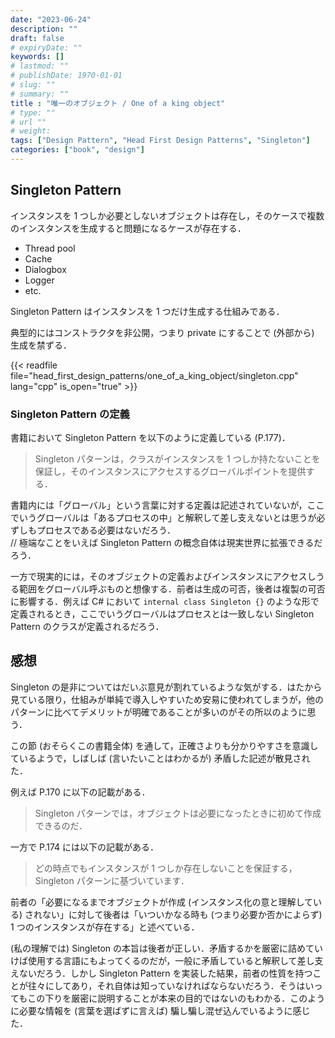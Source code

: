 ```yaml
---
date: "2023-06-24"
description: ""
draft: false
# expiryDate: ""
keywords: []
# lastmod: ""
# publishDate: 1970-01-01
# slug: ""
# summary: ""
title : "唯一のオブジェクト / One of a king object"
# type: ""
# url ""
# weight: 
tags: ["Design Pattern", "Head First Design Patterns", "Singleton"]
categories: ["book", "design"]
---
```


## Singleton Pattern

インスタンスを 1 つしか必要としないオブジェクトは存在し，そのケースで複数のインスタンスを生成すると問題になるケースが存在する．

- Thread pool
- Cache
- Dialogbox
- Logger
- etc.

Singleton Pattern はインスタンスを 1 つだけ生成する仕組みである．

典型的にはコンストラクタを非公開，つまり private にすることで (外部から) 生成を禁ずる．

{{< readfile file="head_first_design_patterns/one_of_a_king_object/singleton.cpp" lang="cpp" is_open="true" >}}


### Singleton Pattern の定義

書籍において Singleton Pattern を以下のように定義している (P.177)．

> Singleton パターンは，クラスがインスタンスを 1 つしか持たないことを保証し，そのインスタンスにアクセスするグローバルポイントを提供する．

書籍内には「グローバル」という言葉に対する定義は記述されていないが，ここでいうグローバルは「あるプロセスの中」と解釈して差し支えないとは思うが必ずしもプロセスである必要はないだろう．  
// 極端なことをいえば Singleton Pattern の概念自体は現実世界に拡張できるだろう．

一方で現実的には，そのオブジェクトの定義およびインスタンスにアクセスしうる範囲をグローバル呼ぶものと想像する．前者は生成の可否，後者は複製の可否に影響する．例えば C# において `internal class Singleton {}` のような形で定義されるとき，ここでいうグローバルはプロセスとは一致しない Singleton Pattern のクラスが定義されるだろう．

## 感想

Singleton の是非についてはだいぶ意見が割れているような気がする．はたから見ている限り，仕組みが単純で導入しやすいため安易に使われてしまうが，他のパターンに比べてデメリットが明確であることが多いのがその所以のように思う．

この節 (おそらくこの書籍全体) を通して，正確さよりも分かりやすさを意識しているようで，しばしば (言いたいことはわかるが) 矛盾した記述が散見された．

例えば P.170 に以下の記載がある．

> Singleton パターンでは，オブジェクトは必要になったときに初めて作成できるのだ．

一方で P.174 には以下の記載がある．

> どの時点でもインスタンスが 1 つしか存在しないことを保証する，Singleton パターンに基づいています．

前者の「必要になるまでオブジェクトが作成 (インスタンス化の意と理解している) されない」に対して後者は「いついかなる時も (つまり必要か否かによらず) 1 つのインスタンスが存在する」と述べている．

(私の理解では) Singleton の本旨は後者が正しい．矛盾するかを厳密に詰めていけば使用する言語にもよってくるのだが，一般に矛盾していると解釈して差し支えないだろう．しかし Singleton Pattern を実装した結果，前者の性質を持つことが往々にしてあり，それ自体は知っていなければならないだろう．そうはいってもこの下りを厳密に説明することが本来の目的ではないのもわかる．このように必要な情報を (言葉を選ばずに言えば) 騙し騙し混ぜ込んでいるように感じた．
